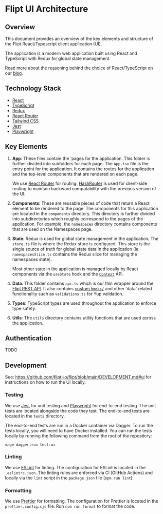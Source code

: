 # Flipt UI Architecture

## Overview

This document provides an overview of the key elements and structure of the Flipt React/Typescript client application (UI).

The application is a modern web application built using React and TypeScript with Redux for global state management.

Read more about the reasoning behind the choice of React/TypeScript on our [blog](https://www.flipt.io/blog/new-look-and-authentication-options).

## Technology Stack

- [React](https://reactjs.org/)
- [TypeScript](https://www.typescriptlang.org/)
- [Redux](https://redux.js.org/)
- [React Router](https://reactrouter.com/en/main)
- [Tailwind CSS](https://tailwindcss.com/)
- [Jest](https://jestjs.io/)
- [Playwright](https://playwright.dev/)

## Key Elements

1. **App**: These files contain the 'pages for the application. This folder is further divided into subfolders for each page. The `App.tsx` file is the entry point for the application. It contains the routes for the application and the top-level components that are rendered on each page.

    We use [React Router](https://reactrouter.com/web/guides/quick-start) for routing. [HashRouter](https://reactrouter.com/web/api/HashRouter) is used for client-side routing to maintain backward compatability with the previous version of the UI.

2. **Components**: These are reusable pieces of code that return a React element to be rendered to the page. The components for this application are located in the `components` directory. This directory is further divided into subdirectories which roughly correspond to the pages of the application. For example, the `namespaces` directory contains components that are used on the Namespaces page.

3. **State**: Redux is used for global state management in the application. The `store.ts` file is where the Redux store is configured. This store is the single source of truth for global state data in the application (ie: `namespacesSlice.ts` contains the Redux slice for managing the namespaces state).

    Most other state in the application is managed locally by React components via the `useState` hook and the [`Context`](https://react.dev/learn/passing-data-deeply-with-context) API.

4. **Data**: This folder contains `api.ts` which is our thin wrapper around the [Flipt REST API](https://www.flipt.io/docs/reference/overview). It also contains [custom `hooks/`](https://react.dev/learn/reusing-logic-with-custom-hooks#extracting-your-own-custom-hook-from-a-component) and other 'data' related functionality such as `validations.ts` for Yup validation.

5. **Types**: TypeScript types are used throughout the application to enforce type safety.

6. **Utils**: The `utils` directory contains utility functions that are used across the application.

## Authentication

TODO

## Development

See: <https://github.com/flipt-io/flipt/blob/main/DEVELOPMENT.md#ui> for instructions on how to run the UI locally.

### Testing

We use [Jest](https://jestjs.io/) for unit testing and [Playwright](https://playwright.dev/) for end-to-end testing. The unit tests are located alongside the code they test. The end-to-end tests are located in the `tests` directory.

The end-to-end tests are run in a Docker container via Dagger. To run the tests locally, you will need to have Docker installed. You can run the tests locally by running the following command from the root of the repository:

    mage dagger:run test:ui

### Linting

We use [ESLint](https://eslint.org/) for linting. The configuration for ESLint is located in the `.eslintrc.json`. The linting rules are enforced via CI (GitHub Actions) and locally via the `lint` script in the `package.json` file (`npm run lint`).

### Formatting

We use [Prettier](https://prettier.io/) for formatting. The configuration for Prettier is located in the `prettier.config.cjs` file. Run `npm run format` to format the code.
